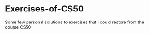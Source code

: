 # Exercises-of-CS50
Some few personal solutions to exercises that i could restore from the course CS50

